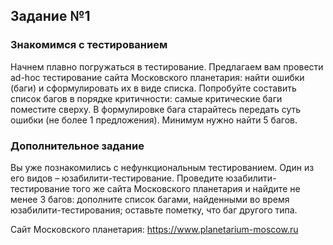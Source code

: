 ## Задание №1


### Знакомимся с тестированием

Начнем плавно погружаться в тестирование. Предлагаем вам провести ad-hoc тестирование сайта Московского планетария:  найти ошибки (баги) и сформулировать их в виде списка. Попробуйте составить список багов в порядке критичности: самые критические баги поместите сверху. В формулировке бага старайтесь передать суть ошибки (не более 1 предложения). Минимум нужно найти 5 багов.

### Дополнительное задание

Вы уже познакомились с нефункциональным тестированием. Один из его видов –  юзабилити-тестирование. Проведите юзабилити-тестирование того же сайта Московского планетария и найдите не менее 3 багов:
дополните список багами, найденными во время юзабилити-тестирования;
оставьте пометку, что баг другого типа.

Сайт Московского планетария: https://www.planetarium-moscow.ru
